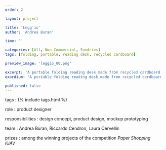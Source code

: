 ```yaml
---
order: 2

layout: project

title: 'Legg’io'
author: 'Andrea Buran'

time: ''

categories: [All, Non-Commercial, Sundries]
tags: [folding, portable, reading desk, recycled cardboard]

preview_image: 'leggio_00.png'

excerpt: 'A portable folding reading desk made from recycled cardboard.'
exordium: 'A portable folding reading desk made from recycled cardboard.'

published: false
---
```


tags
: {% include tags.html %}

role
: product designer

responsibilities
: design concept, product design, mockup prototyping

team
: Andrea Buran, Riccardo Cendron, Laura Cervellin

prizes
: among the winning projects of the competition *Paper Shopping IUAV*